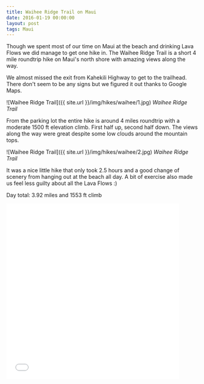 ```yaml
---
title: Waihee Ridge Trail on Maui
date: 2016-01-19 00:00:00
layout: post
tags: Maui
---
```

Though we spent most of our time on Maui at the beach and drinking Lava Flows we did manage to get one hike in. The Waihee Ridge Trail is a short 4 mile roundtrip hike
on Maui's north shore with amazing views along the way.

<!--more-->

We almost missed the exit from Kahekili Highway to get to the trailhead. There don't seem to be any signs but we figured it out thanks to Google Maps.

![Waihee Ridge Trail]({{ site.url }}/img/hikes/waihee/1.jpg)
*Waihee Ridge Trail*

From the parking lot the entire hike is around 4 miles roundtrip with a moderate 1500 ft elevation climb. First half up, second half down. The views along
the way were great despite some low clouds around the mountain tops.

![Waihee Ridge Trail]({{ site.url }}/img/hikes/waihee/2.jpg)
*Waihee Ridge Trail*

It was a nice little hike that only took 2.5 hours and a good change of scenery from hanging out at the beach all day. A bit of exercise also made us feel less guilty
about all the Lava Flows :)

Day total: 3.92 miles and 1553 ft climb

<iframe id="mapmyfitness_route" src="//snippets.mapmycdn.com/routes/view/embedded/978013843?width=600&height=400&&line_color=E60f0bdb&rgbhex=DB0B0E&distance_markers=0&unit_type=imperial&map_mode=SATELLITE&last_updated=2016-02-02T17:59:43-08:00" height="460px" width="90%" frameborder="0"></iframe>